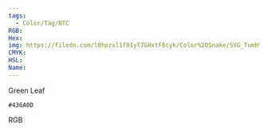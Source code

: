 ```yaml
---
tags:
  - Color/Tag/NTC
RGB:
Hex:
img: https://filedn.com/l0hpzxl1f01yT7GHxtF8cyk/Color%20Snake/SVG_Tumb%20Mass%20No%20Name/436A0D.svg
CMYK:
HSL:
Name:
---
```

Green Leaf
```palette
#436A0D
```
RGB
